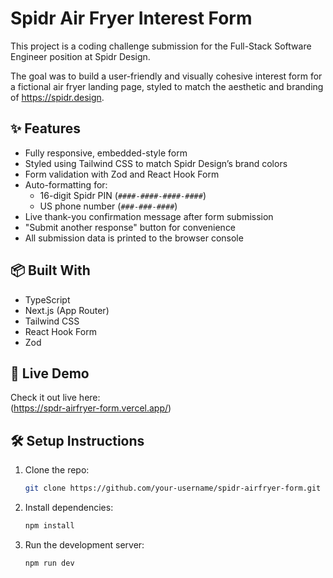 # Spidr Air Fryer Interest Form

This project is a coding challenge submission for the Full-Stack Software Engineer position at Spidr Design.

The goal was to build a user-friendly and visually cohesive interest form for a fictional air fryer landing page, styled to match the aesthetic and branding of https://spidr.design.

## ✨ Features

- Fully responsive, embedded-style form
- Styled using Tailwind CSS to match Spidr Design’s brand colors
- Form validation with Zod and React Hook Form
- Auto-formatting for:
  - 16-digit Spidr PIN (`####-####-####-####`)
  - US phone number (`###-###-####`)
- Live thank-you confirmation message after form submission
- "Submit another response" button for convenience
- All submission data is printed to the browser console

## 📦 Built With

- TypeScript
- Next.js (App Router)
- Tailwind CSS
- React Hook Form
- Zod



## 🚀 Live Demo

Check it out live here:  
(https://spdr-airfryer-form.vercel.app/)

## 🛠 Setup Instructions

1. Clone the repo:
   ```bash
   git clone https://github.com/your-username/spidr-airfryer-form.git

2. Install dependencies:
   ```bash
   npm install

3. Run the development server:
   ```bash
   npm run dev
